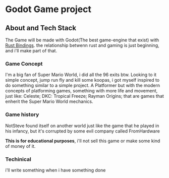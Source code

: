 # Godot Game project

## About and Tech Stack

The Game will be made with Godot(The best game-engine that exist) with [Rust Bindings]((https://godot-rust.github.io/)).
the relationship betwenn rust and gaming is just beginning, and i'll make part of that.

### Game Concept
  I'm a big fan of Super Mario World, i did all the 96 exits btw. Looking to it simple concept, jump run fly and kill some koopas, i got myself inspired to do something similar to a simple project. A Platformer but with the modern concepts of platforming games, something with more life and movement, just like: Celeste; DKC: Tropical Freeze; Rayman Origins; that are games that enherit the Super Mario World mechanics.

### Game history
  NotSteve found itself on another world just like the game that he played in his infancy, but it's corrupted by some evil company called FromHardware

  **This is for educational purposes**, i'll not sell this game or make some kind of money of it.

### Techinical
  i'll write something when i have something done
